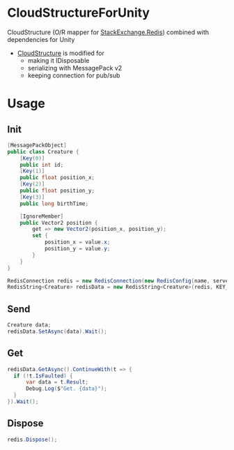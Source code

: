 # CloudStructureForUnity
CloudStructure (O/R mapper for [StackExchange.Redis](https://github.com/StackExchange/StackExchange.Redis)) combined with dependencies for Unity

- [CloudStructure](https://github.com/nobnak/CloudStructures) is modified for
  - making it IDisposable
  - serializing with MessagePack v2
  - keeping connection for pub/sub

# Usage
## Init
```csharp
[MessagePackObject]
public class Creature {
    [Key(0)]
    public int id;
    [Key(1)]
    public float position_x;
    [Key(2)]
    public float position_y;
    [Key(3)]
    public long birthTime;

    [IgnoreMember]
    public Vector2 position { 
        get => new Vector2(position_x, position_y);  
        set {
            position_x = value.x;
            position_y = value.y;
        }
    }
}

RedisConnection redis = new RedisConnection(new RedisConfig(name, server), new MessagePackConverter());
RedisString<Creature> redisData = new RedisString<Creature>(redis, KEY_TEST, null);
```

## Send
```csharp
Creature data;
redisData.SetAsync(data).Wait();
```

## Get
```csharp
redisData.GetAsync().ContinueWith(t => {
  if (!t.IsFaulted) {
      var data = t.Result;
      Debug.Log($"Get. {data}");
  }
}).Wait();
```

## Dispose
```csharp
redis.Dispose();
```
